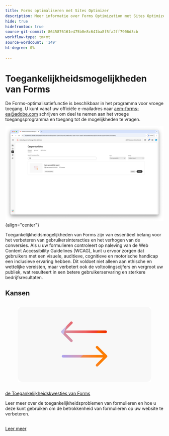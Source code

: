 ```yaml
---
title: Forms optimaliseren met Sites Optimizer
description: Meer informatie over Forms Optimization met Sites Optimizer.
hide: true
hidefromtoc: true
source-git-commit: 8645876161e475b0e8c641ba8f5fa2ff7906d3cb
workflow-type: tm+mt
source-wordcount: '149'
ht-degree: 0%

---
```



# Toegankelijkheidsmogelijkheden van Forms

<span class="preview"> De Forms-optimalisatiefunctie is beschikbaar in het programma voor vroege toegang. U kunt vanaf uw officiële e-mailadres naar aem-forms-ea@adobe.com schrijven om deel te nemen aan het vroege toegangsprogramma en toegang tot de mogelijkheden te vragen. </span>

![ de Toegankelijkheidskansen van Forms ](./assets/form-accesibility/hero.png){align="center"}


Toegankelijkheidsmogelijkheden van Forms zijn van essentieel belang voor het verbeteren van gebruikersinteracties en het verhogen van de conversies. Als u uw formulieren controleert op naleving van de Web Content Accessibility Guidelines (WCAG), kunt u ervoor zorgen dat gebruikers met een visuele, auditieve, cognitieve en motorische handicap een inclusieve ervaring hebben. Dit voldoet niet alleen aan ethische en wettelijke vereisten, maar verbetert ook de voltooiingscijfers en vergroot uw publiek, wat resulteert in een betere gebruikerservaring en sterkere bedrijfsresultaten.

## Kansen

<!-- CARDS
 
* ../documentation/opportunities/low-views.md
  {title=Low views}
  {image=../assets/common/card-bag.png}
* ../documentation/opportunities/low-conversions.md
  {title=Low conversions}
  {image=../assets/common/card-bag.png}

--->
<!-- START CARDS HTML - DO NOT MODIFY BY HAND -->
<div class="columns">
    <div class="column is-half-tablet is-half-desktop is-one-third-widescreen" aria-label="Forms Accessibility issues">
        <div class="card" style="height: 100%; display: flex; flex-direction: column; height: 100%;">
            <div class="card-image">
                <figure class="image x-is-16by9">
                    <a href="../documentation/opportunities/forms-accessibility-issues.md" title="Toegankelijkheidsproblemen in Forms" target="_blank" rel="referrer">
                        <img class="is-bordered-r-small" src="../assets/common/card-arrows.png" alt="Toegankelijkheidsproblemen in Forms"
                             style="width: 100%; aspect-ratio: 16 / 9; object-fit: cover; overflow: hidden; display: block; margin: auto;">
                    </a>
                </figure>
            </div>
            <div class="card-content is-padded-small" style="display: flex; flex-direction: column; flex-grow: 1; justify-content: space-between;">
                <div class="top-card-content">
                    <p class="headline is-size-6 has-text-weight-bold">
                        <a href="../documentation/opportunities/forms-accessibility-issues.md" target="_blank" rel="referrer" title="Toegankelijkheidsproblemen in Forms"> de Toegankelijkheidskwesties van Forms </a>
                    </p>
                    <p class="is-size-6">Leer meer over de toegankelijkheidsproblemen van formulieren en hoe u deze kunt gebruiken om de betrokkenheid van formulieren op uw website te verbeteren.</p>
                </div>
                <a href="../documentation/opportunities/forms-accessibility-issues.md" target="_blank" rel="referrer" class="spectrum-Button spectrum-Button--outline spectrum-Button--primary spectrum-Button--sizeM" style="align-self: flex-start; margin-top: 1rem;">
                    <span class="spectrum-Button-label has-no-wrap has-text-weight-bold"> Leer meer </span>
                </a>
            </div>
        </div>
    </div>
</div>
<!-- END CARDS HTML - DO NOT MODIFY BY HAND -->
